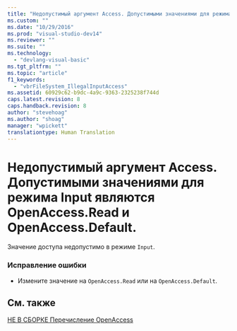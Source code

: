```yaml
---
title: "Недопустимый аргумент Access. Допустимыми значениями для режима Input являются OpenAccess.Read и OpenAccess.Default. | Microsoft Docs"
ms.custom: ""
ms.date: "10/29/2016"
ms.prod: "visual-studio-dev14"
ms.reviewer: ""
ms.suite: ""
ms.technology: 
  - "devlang-visual-basic"
ms.tgt_pltfrm: ""
ms.topic: "article"
f1_keywords: 
  - "vbrFileSystem_IllegalInputAccess"
ms.assetid: 60929c62-b9dc-4a9c-9363-2325238f744d
caps.latest.revision: 8
caps.handback.revision: 8
author: "stevehoag"
ms.author: "shoag"
manager: "wpickett"
translationtype: Human Translation
---
```

# Недопустимый аргумент Access. Допустимыми значениями для режима Input являются OpenAccess.Read и OpenAccess.Default.
Значение доступа недопустимо в режиме `Input`.  
  
### Исправление ошибки  
  
-   Измените значение на `OpenAccess.Read` или на `OpenAccess.Default`.  
  
## См. также  
 [НЕ В СБОРКЕ Перечисление OpenAccess](http://msdn.microsoft.com/ru-ru/90e29e92-1535-4754-9951-4579ccc8eda1)